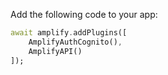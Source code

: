 Add the following code to your app:

```dart
await amplify.addPlugins([
    AmplifyAuthCognito(),
    AmplifyAPI()
]);
```
